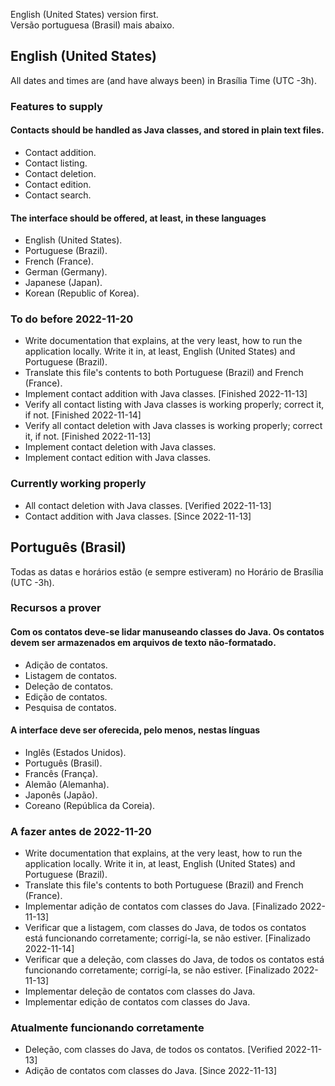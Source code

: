 English (United States) version first.  
Versão portuguesa (Brasil) mais abaixo.

## English (United States)
All dates and times are (and have always been) in Brasília Time (UTC -3h).
### Features to supply
#### Contacts should be handled as Java classes, and stored in plain text files.
- Contact addition.
- Contact listing.
- Contact deletion.
- Contact edition.
- Contact search.
#### The interface should be offered, at least, in these languages
- English (United States).
- Portuguese (Brazil).
- French (France).
- German (Germany).
- Japanese (Japan).
- Korean (Republic of Korea).
### To do before 2022-11-20
- Write documentation that explains, at the very least, how to run the application locally. Write it in, at least, English (United States) and Portuguese (Brazil).
- Translate this file's contents to both Portuguese (Brazil) and French (France).
- Implement contact addition with Java classes. [Finished 2022-11-13]
- Verify all contact listing with Java classes is working properly; correct it, if not. [Finished 2022-11-14]
- Verify all contact deletion with Java classes is working properly; correct it, if not. [Finished 2022-11-13]
- Implement contact deletion with Java classes.
- Implement contact edition with Java classes.
### Currently working properly
- All contact deletion with Java classes. [Verified 2022-11-13]
- Contact addition with Java classes. [Since 2022-11-13]
## Português (Brasil)
Todas as datas e horários estão (e sempre estiveram) no Horário de Brasília (UTC -3h).
### Recursos a prover
#### Com os contatos deve-se lidar manuseando classes do Java. Os contatos devem ser armazenados em arquivos de texto não-formatado.
- Adição de contatos.
- Listagem de contatos.
- Deleção de contatos.
- Edição de contatos.
- Pesquisa de contatos.
#### A interface deve ser oferecida, pelo menos, nestas línguas
- Inglês (Estados Unidos).
- Português (Brasil).
- Francês (França).
- Alemão (Alemanha).
- Japonês (Japão).
- Coreano (República da Coreia).
### A fazer antes de 2022-11-20
- Write documentation that explains, at the very least, how to run the application locally. Write it in, at least, English (United States) and Portuguese (Brazil).
- Translate this file's contents to both Portuguese (Brazil) and French (France).
- Implementar adição de contatos com classes do Java. [Finalizado 2022-11-13]
- Verificar que a listagem, com classes do Java, de todos os contatos está funcionando corretamente; corrigí-la, se não estiver. [Finalizado 2022-11-14]
- Verificar que a deleção, com classes do Java, de todos os contatos está funcionando corretamente; corrigí-la, se não estiver. [Finalizado 2022-11-13]
- Implementar deleção de contatos com classes do Java.
- Implementar edição de contatos com classes do Java.
### Atualmente funcionando corretamente
- Deleção, com classes do Java, de todos os contatos. [Verified 2022-11-13]
- Adição de contatos com classes do Java. [Since 2022-11-13]
